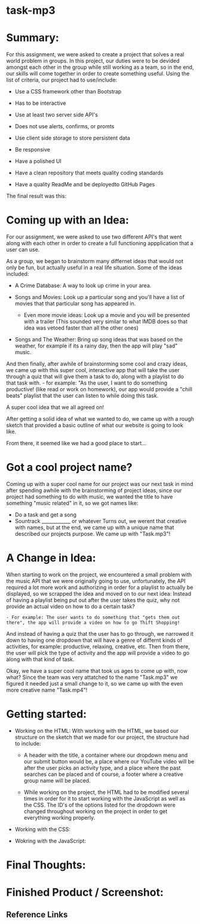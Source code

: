 # task-mp3

# Summary:
For this assignment, we were asked to create a project that solves a real world problem in groups. In this project, our duties were to be devided amongst each other in the group while still working as a team, so in the end, our skills will come together in order to create something useful.
Using the list of criteria, our project had to use/include:

* Use a CSS framework other than Bootstrap

* Has to be interactive 

* Use at least two server side API's 

* Does not use alerts, confirms, or promts 

* Use client side storage to store persistent data 

* Be responsive 

* Have a polished UI

* Have a clean repository that meets quality coding standards

* Have a quality ReadMe and be deployedto GitHub Pages


The final result was this: <!-- Display the link to the project here -->



# Coming up with an Idea:
For our assignment, we were asked to use two different API's that went along with each other in order to create a full functioning appplication that a user can use. 

As a group, we began to brainstorm many differnet ideas that would not only be fun, but actually useful in a real life situation. Some of the ideas included:

- A Crime Database: A way to look up crime in your area.

- Songs and Movies: Look up a particular song and you'll have a list of movies that that particular song has appeared in. 

    - Even more movie ideas: Look up a movie and you will be presented with a trailer (This sounded very similar to what IMDB does so that idea was vetoed faster than all the other ones)

- Songs and The Weather: Bring up song ideas that was based on the weather, for example if its a rainy day, then the app will play "sad" music. 

And then finally, after awhile of brainstorming some cool and crazy ideas, we came up with this super cool, interactive app that will take the user through a quiz that will give them a task to do, along with a playlist to do that task with. 
    - for example: "As the user, I want to do something productive! (like read or work on homework), our app would provide a "chill beats" playlist that the user can listen to while doing this task.

A super cool idea that we all agreed on!

After getting a solid idea of what we wanted to do, we came up with a rough sketch that provided a basic outline of what our website is going to look like. 

<!-- We can insert the rough sketch here if y'all want -->


 From there, it seemed like we had a good place to start... 


# Got a cool project name?
Coming up with a super cool name for our project was our next task in mind after spending awhile with the brainstorming of project ideas, since our project had something to do with music, we wanted the title to have something "music related" in it, so we got names like:
- Do a task and get a song
- Sountrack ____________ or whatever
Turns out, we werent that creative with names, but at the end, we came up with a unique name that described our projects purpose. We came up with "Task.mp3"!


# A Change in Idea:
When starting to work on the project, we encountered a small problem with the music API that we were originally going to use, unfortunately, the API required a lot more work and authorizing in order for a playlist to actually be displayed, so we scrapped the idea and moved on to our next idea:
Instead of having a playlist being put out after the user takes the quiz, why not provide an actual video on how to do a certain task?

    - For example: The user wants to do something that "gets them out there", the app will provide a video on how to go Thift Shopping! 

And instead of having a quiz that the user has to go through, we narrowed it down to having one dropdown that will have a genre of differnt kinds of activities, for example: productive, relaxing, creative, etc. Then from there, the user will pick the type of activity and the app will provide a video to go along with that kind of task.

Okay, we have a super cool name that took us ages to come up with, now what? Since the team was very attatched to the name "Task.mp3" we figured it needed just a small change to it, so we came up with the even more creative name "Task.mp4"! 


# Getting started: 

* Working on the HTML: With working with the HTML, we based our structure on the sketch that we made for our project, the structure had to include:
    - A header with the title, a container where our dropdown menu and our submit button would be, a place where our YouTube video will be after the user picks an activity type, and a place where the past searches can be placed and of course, a footer where a creative group name will be placed.

    - While working on the project, the HTML had to be modified several times in order for it to start working with the JavaScript as well as the CSS. The ID's of the options listed for the dropdown were changed throughout working on the project in order to get everything working properly. 
    


* Working with the CSS: <!-- Insert info on working on the CSS -->







* Wokring with the JavaScript: <!-- Insert info on working on the JavaScript -->







# Final Thoughts:






# Finished Product / Screenshot: 







## Reference Links


